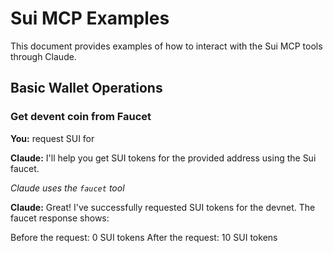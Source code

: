 # Sui MCP Examples

This document provides examples of how to interact with the Sui MCP tools through Claude.

## Basic Wallet Operations

### Get devent coin from Faucet

**You:** request SUI for <wallet address>

**Claude:** I'll help you get SUI tokens for the provided address using the Sui faucet.

_Claude uses the `faucet` tool_

**Claude:** Great! I've successfully requested SUI tokens for the devnet. The faucet response shows:

Before the request: 0 SUI tokens
After the request: 10 SUI tokens